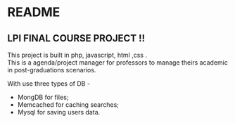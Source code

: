 # README #

## LPI FINAL COURSE PROJECT !!  

This project is built in php, javascript, html ,css .  
This is a agenda/project manager for professors to manage theirs academic in post-graduations scenarios.  

With use three types of DB -  
- MongDB for files;  
- Memcached for caching searches;  
- Mysql for saving users data.  


